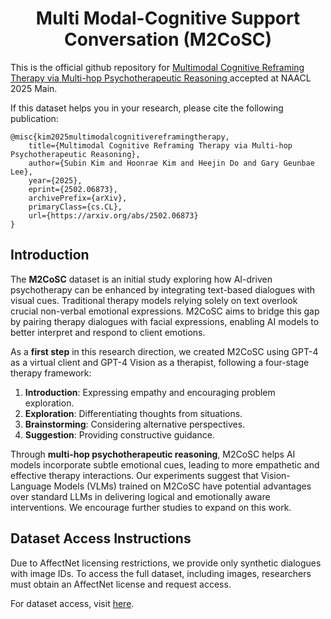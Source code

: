 <h1 align="center"><b>Multi Modal-Cognitive Support Conversation (M2CoSC)</b></h1>

This is the official github repository for [Multimodal Cognitive Reframing Therapy via Multi-hop Psychotherapeutic Reasoning
](https://arxiv.org/abs/2502.06873) accepted at NAACL 2025 Main.


If this dataset helps you in your research, please cite the following publication:
```
@misc{kim2025multimodalcognitivereframingtherapy,
    title={Multimodal Cognitive Reframing Therapy via Multi-hop Psychotherapeutic Reasoning}, 
    author={Subin Kim and Hoonrae Kim and Heejin Do and Gary Geunbae Lee},
    year={2025},
    eprint={2502.06873},
    archivePrefix={arXiv},
    primaryClass={cs.CL},
    url={https://arxiv.org/abs/2502.06873}
}
```

## **Introduction**
The **M2CoSC** dataset is an initial study exploring how AI-driven psychotherapy can be enhanced by integrating text-based dialogues with visual cues. Traditional therapy models relying solely on text overlook crucial non-verbal emotional expressions. M2CoSC aims to bridge this gap by pairing therapy dialogues with facial expressions, enabling AI models to better interpret and respond to client emotions.

As a **first step** in this research direction, we created M2CoSC using GPT-4 as a virtual client and GPT-4 Vision as a therapist, following a four-stage therapy framework:

1. **Introduction**: Expressing empathy and encouraging problem exploration.
2. **Exploration**: Differentiating thoughts from situations.
3. **Brainstorming**: Considering alternative perspectives.
4. **Suggestion**: Providing constructive guidance.

Through **multi-hop psychotherapeutic reasoning**, M2CoSC helps AI models incorporate subtle emotional cues, leading to more empathetic and effective therapy interactions. Our experiments suggest that Vision-Language Models (VLMs) trained on M2CoSC have potential advantages over standard LLMs in delivering logical and emotionally aware interventions. We encourage further studies to expand on this work.


## **Dataset Access Instructions**
Due to AffectNet licensing restrictions, we provide only synthetic dialogues with image IDs. To access the full dataset, including images, researchers must obtain an AffectNet license and request access.

For dataset access, visit [here](https://huggingface.co/datasets/multimodal-reframing/M2CoSC).


